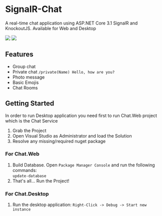 # SignalR-Chat
A real-time chat application using ASP.NET Core 3.1 SignalR and KnockoutJS. Available for Web and Desktop

![](https://raw.githubusercontent.com/AKouki/SignalR-Chat/master/Chat.Web/wwwroot/images/screenshots/mockup1.png)
![](https://raw.githubusercontent.com/AKouki/SignalR-Chat/master/Chat.Web/wwwroot/images/screenshots/desktop.png)

## Features
* Group chat
* Private chat `/private(Name) Hello, how are you?`
* Photo message
* Basic Emojis
* Chat Rooms

## Getting Started
In order to run Desktop application you need first to run Chat.Web project which is the Chat Service

1. Grab the Project
2. Open Visual Studio as Administrator and load the Solution
3. Resolve any missing/required nuget package

### For Chat.Web
1. Build Database. Open `Package Manager Console` and run the following commands: <br />
`update-database` <br />
2. That's all... Run the Project!

### For Chat.Desktop
1. Run the desktop application: `Right-Click -> Debug -> Start new instance`
